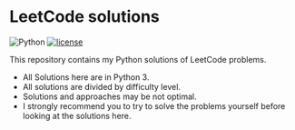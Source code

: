 # LeetСode solutions

![Python](https://img.shields.io/badge/python-3.11-blue.svg)
[![license](https://img.shields.io/badge/licence-MIT-green.svg)](https://opensource.org/licenses/MIT)

This repository contains my Python solutions of LeetCode problems.

- All Solutions here are in Python 3.
- All solutions are divided by difficulty level.
- Solutions and approaches may be not optimal.
- I strongly recommend you to try to solve the problems yourself before looking at the solutions here.


